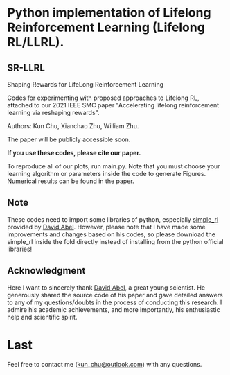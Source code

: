 # Python implementation of Lifelong Reinforcement Learning (Lifelong RL/LLRL). 

## SR-LLRL
Shaping Rewards for LifeLong Reinforcement Learning

Codes for experimenting with proposed approaches to Lifelong RL, attached to our 2021 IEEE SMC paper "Accelerating lifelong reinforcement learning via reshaping rewards".

Authors: Kun Chu, Xianchao Zhu, William Zhu.

The paper will be publicly accessible soon.

**If you use these codes, please cite our paper.**

To reproduce all of our plots, run main.py. Note that you must choose your learning algorithm or parameters inside the code to generate Figures. Numerical results can be found in the paper.

## Note
These codes need to import some libraries of python, especially [simple_rl](https://github.com/david-abel/simple_rl) provided by [David Abel](https://github.com/david-abel). However, please note that I have made some improvements and changes based on his codes, so please download the simple_rl inside the fold directly instead of installing from the python official libraries!

## Acknowledgment

Here I want to sincerely thank [David Abel](https://david-abel.github.io/), a great young scientist. He generously shared the source code of his paper and gave detailed answers to any of my questions/doubts in the process of conducting this research. I admire his academic achievements, and more importantly, his enthusiastic help and scientific spirit.

# Last

Feel free to contact me (kun_chu@outlook.com) with any questions.